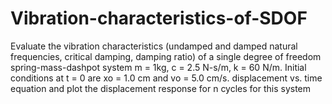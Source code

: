 # Vibration-characteristics-of-SDOF
Evaluate the vibration characteristics (undamped and damped natural frequencies, critical damping, damping ratio) of a single degree of freedom spring-mass-dashpot system 
 m = 1kg, c = 2.5 N-s/m, k = 60 N/m. Initial conditions at t = 0 are xo = 1.0 cm and vo = 5.0 cm/s. 
 displacement vs. time equation and plot the displacement response for n cycles for this system
